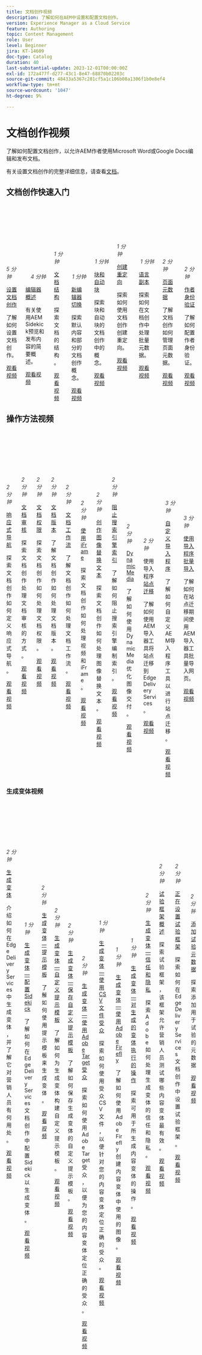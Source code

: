 ```yaml
---
title: 文档创作视频
description: 了解如何在AEM中设置和配置文档创作。
version: Experience Manager as a Cloud Service
feature: Authoring
topic: Content Management
role: User
level: Beginner
jira: KT-14609
doc-type: Catalog
duration: 40
last-substantial-update: 2023-12-01T00:00:00Z
exl-id: 172a477f-d277-43c1-8e47-68870b02203c
source-git-commit: 48433a5367c281cf5a1c106b08a1306f1b0e8ef4
workflow-type: tm+mt
source-wordcount: '1047'
ht-degree: 9%

---
```


# 文档创作视频

了解如何配置文档创作，以允许AEM作者使用Microsoft Word或Google Docs编辑和发布文档。

有关设置文档创作的完整详细信息，请查看[文档](https://experienceleague.adobe.com/docs/experience-manager-cloud-service/content/edge-delivery/overview.html?lang=zh-Hans)。

## 文档创作快速入门

<div class="columns is-multiline">
    <!-- Setting up Edge Delivery: Document Authoring -->
    <div class="column is-half-tablet is-half-desktop is-one-third-widescreen"
      aria-label="Setting up Edge Delivery: Document Authoring" tabindex="1">
      <div class="card">
        <div class="card-image">
          <figure class="image is-16by9">
            <a href="set-up.md" title="文档创作设置"
              tabindex="-1">
              <img class="is-bordered-r-small"
                src="https://video.tv.adobe.com/v/3438873/?format=jpeg&captions=chi_hans"
                alt="文档创作概述">
            </a>
          </figure>
        </div>
        <div class="card-content is-padded-small">
          <div class="content">
            <p style="float: right;font-style: italic; color: #363636"
              class="is-size-6">5 分钟</p>
            <p class="headline is-size-6 has-text-weight-bold">
              <a href="set-up.md" title="设置文档创作">设置文档创作</a>
            </p>
            <p class="is-size-6">了解如何设置文档创作。</p>
            <a href="set-up.md" class="spectrum-Button
              spectrum-Button--outline spectrum-Button--primary
              spectrum-Button--sizeM">
              <span class="spectrum-Button-label has-no-wrap
                has-text-weight-bold">观看视频</span>
            </a>
          </div>
        </div>
      </div>
    </div>
    <!-- Previewing and Publishing Content-->
    <div class="column is-half-tablet is-half-desktop is-one-third-widescreen"
      aria-label="Previewing and Publishing Content" tabindex="1">
      <div class="card">
        <div class="card-image">
          <figure class="image is-16by9">
            <a href="preview-and-publish.md" title="预览和发布内容"
              tabindex="-1">
              <img class="is-bordered-r-small"
                src="https://video.tv.adobe.com/v/3441353/?format=jpeg&captions=chi_hans"
                alt="预览和发布内容">
            </a>
          </figure>
        </div>
        <div class="card-content is-padded-small">
          <div class="content">
            <p style="float: right;font-style: italic; color: #363636"
              class="is-size-6">4 分钟</p>
            <p class="headline is-size-6 has-text-weight-bold">
              <a href="preview-and-publish.md" title="预览和发布内容">编辑器概述</a>
            </p>
            <p class="is-size-6">有关使用AEM Sidekick预览和发布内容的简要概述。</p>
            <a href="preview-and-publish.md" class="spectrum-Button
              spectrum-Button--outline spectrum-Button--primary
              spectrum-Button--sizeM">
              <span class="spectrum-Button-label has-no-wrap
                has-text-weight-bold">观看视频</span>
            </a>
          </div>
        </div>
      </div>
    </div>
    <!-- Structure of a Document -->
    <div class="column is-half-tablet is-half-desktop is-one-third-widescreen"
      aria-label="Exploring the Structure of a Document" tabindex="2">
      <div class="card">
        <div class="card-image">
          <figure class="image is-16by9">
            <a href="document-structure.md" title="文档结构"
              tabindex="-1">
              <img class="is-bordered-r-small"
                src="https://video.tv.adobe.com/v/3438825/?format=jpeg&captions=chi_hans" alt="文档结构">
            </a>
          </figure>
        </div>
        <div class="card-content is-padded-small">
          <div class="content">
            <p style="float: right;font-style: italic; color: #363636"
              class="is-size-6">1 分钟</p>
            <p class="headline is-size-6 has-text-weight-bold">
              <a href="document-structure.md" title="文档结构">文档结构</a>
            </p>
            <p class="is-size-6">探索文档的结构。</p>
            <a href="document-structure.md" class="spectrum-Button
              spectrum-Button--outline spectrum-Button--primary
              spectrum-Button--sizeM">
              <span class="spectrum-Button-label has-no-wrap
                has-text-weight-bold">观看视频</span>
            </a>
          </div>
        </div>
      </div>
    </div>
    <!-- Default Content and Sections -->
    <div class="column is-half-tablet is-half-desktop is-one-third-widescreen"
      aria-label="Default Content and Sections" tabindex="3">
      <div class="card">
        <div class="card-image">
          <figure class="image is-16by9">
            <a href="default-content-and-sections.md" title="默认内容和区域"
              tabindex="-1">
              <img class="is-bordered-r-small"
                src="https://video.tv.adobe.com/v/3437985/?format=jpeg&captions=chi_hans" alt="默认内容和区域">
            </a>
          </figure>
        </div>
        <div class="card-content is-padded-small">
          <div class="content">
            <p style="float: right;font-style: italic; color: #363636"
              class="is-size-6">1 分钟</p>
            <p class="headline is-size-6 has-text-weight-bold">
              <a href="default-content-and-sections.md" title="默认内容和区域">新编辑器切换</a>
            </p>
            <p class="is-size-6">探索默认内容和部分的文档创作概念。</p>
            <a href="default-content-and-sections.md" class="spectrum-Button
              spectrum-Button--outline spectrum-Button--primary
              spectrum-Button--sizeM">
              <span class="spectrum-Button-label has-no-wrap
                has-text-weight-bold">观看视频</span>
            </a>
          </div>
        </div>
      </div>
    </div>
    <!-- Blocks and Autoblocks--->
    <div class="column is-half-tablet is-half-desktop is-one-third-widescreen"
      aria-label="Blocks and Autoblocks" tabindex="4">
      <div class="card">
        <div class="card-image">
          <figure class="image is-16by9">
            <a href="blocks-and-autoblocks.md" title="块和自动块" tabindex="-1">
              <img class="is-bordered-r-small"
                src="https://video.tv.adobe.com/v/3439514/?format=jpeg&captions=chi_hans"
                alt="块和自动块">
            </a>
          </figure>
        </div>
        <div class="card-content is-padded-small">
          <div class="content">
            <p style="float: right;font-style: italic; color: #363636"
              class="is-size-6">1 分钟</p>
            <p class="headline is-size-6 has-text-weight-bold">
              <a href="blocks-and-autoblocks.md" title="块和自动块">
                块和自动块</a>
            </p>
            <p class="is-size-6">探索块和自动块的文档创作中的概念。</p>
            <a href="blocks-and-autoblocks.md"
              class="spectrum-Button spectrum-Button--outline
              spectrum-Button--primary spectrum-Button--sizeM">
              <span class="spectrum-Button-label has-no-wrap
                has-text-weight-bold">观看视频</span>
            </a>
          </div>
        </div>
      </div>
    </div>
    <!-- Redirects -->
    <div class="column is-half-tablet is-half-desktop is-one-third-widescreen"
      aria-label="Redirects" tabindex="5">
      <div class="card">
        <div class="card-image">
          <figure class="image is-16by9">
            <a href="redirects.md" title="重定向"
              tabindex="-1">
              <img class="is-bordered-r-small"
                src="https://video.tv.adobe.com/v/3438553/?format=jpeg&captions=chi_hans" alt="重定向">
            </a>
          </figure>
        </div>
        <div class="card-content is-padded-small">
          <div class="content">
            <p style="float: right;font-style: italic; color: #363636"
              class="is-size-6">1 分钟</p>
            <p class="headline is-size-6 has-text-weight-bold">
              <a href="redirects.md" title="重定向">创建重定向</a>
            </p>
            <p class="is-size-6">探索如何使用文档创作创建重定向。</p>
            <a href="redirects.md" class="spectrum-Button
              spectrum-Button--outline spectrum-Button--primary
              spectrum-Button--sizeM">
              <span class="spectrum-Button-label has-no-wrap
                has-text-weight-bold">观看视频</span>
            </a>
          </div>
        </div>
      </div>
    </div>
    <!-- Bulk Metadata -->
    <div class="column is-half-tablet is-half-desktop is-one-third-widescreen"
      aria-label="Bulk Metadata" tabindex="6">
      <div class="card">
        <div class="card-image">
          <figure class="image is-16by9">
            <a href="bulk-metadata.md" title="批量元数据"
              tabindex="-1">
              <img class="is-bordered-r-small"
                src="https://video.tv.adobe.com/v/3438432/?format=jpeg&captions=chi_hans"
                alt="批量元数据">
            </a>
          </figure>
        </div>
        <div class="card-content is-padded-small">
          <div class="content">
            <p style="float: right;font-style: italic; color: #363636"
              class="is-size-6">1 分钟</p>
            <p class="headline is-size-6 has-text-weight-bold">
              <a href="bulk-metadata.md" title="批量元数据">语言
                副本</a>
            </p>
            <p class="is-size-6">探索如何在文档创作中处理批量元数据。</p>
            <a href="bulk-metadata.md" class="spectrum-Button
              spectrum-Button--outline spectrum-Button--primary
              spectrum-Button--sizeM">
              <span class="spectrum-Button-label has-no-wrap
                has-text-weight-bold">观看视频</span>
            </a>
          </div>
        </div>
      </div>
    </div>
     <!-- Page Level Metadata -->
    <div class="column is-half-tablet is-half-desktop is-one-third-widescreen"
      aria-label="Page Level Metadata" tabindex="7">
      <div class="card">
        <div class="card-image">
          <figure class="image is-16by9">
            <a href="page-metadata.md" title="页面元数据"
              tabindex="-1">
              <img class="is-bordered-r-small"
                src="https://video.tv.adobe.com/v/3438078/?format=jpeg&captions=chi_hans"
                alt="页面元数据">
            </a>
          </figure>
        </div>
        <div class="card-content is-padded-small">
          <div class="content">
            <p style="float: right;font-style: italic; color: #363636"
              class="is-size-6">2 分钟</p>
            <p class="headline is-size-6 has-text-weight-bold">
              <a href="page-metadata.md" title="页面元数据">页面元数据</a>
            </p>
            <p class="is-size-6">了解文档创作如何管理页面元数据。</p>
            <a href="page-metadata.md" class="spectrum-Button
              spectrum-Button--outline spectrum-Button--primary
              spectrum-Button--sizeM">
              <span class="spectrum-Button-label has-no-wrap
                has-text-weight-bold">观看视频</span>
            </a>
          </div>
        </div>
      </div>
    </div>
    <!-- Author Authentication -->
    <div class="column is-half-tablet is-half-desktop is-one-third-widescreen"
      aria-label="Author Authentication" tabindex="1">
      <div class="card">
        <div class="card-image">
          <figure class="image is-16by9">
            <a href="author-authentication.md" title="作者身份验证"
              tabindex="-1">
              <img class="is-bordered-r-small"
                src="https://video.tv.adobe.com/v/3438188/?format=jpeg&captions=chi_hans"
                alt="作者身份验证">
            </a>
          </figure>
        </div>
        <div class="card-content is-padded-small">
          <div class="content">
            <p style="float: right;font-style: italic; color: #363636"
              class="is-size-6">2 分钟</p>
            <p class="headline is-size-6 has-text-weight-bold">
              <a href="author-authentication.md" title="作者身份验证">作者身份验证</a>
            </p>
            <p class="is-size-6">了解如何配置作者身份验证。</p>
            <a href="author-authentication.md" class="spectrum-Button
              spectrum-Button--outline spectrum-Button--primary
              spectrum-Button--sizeM">
              <span class="spectrum-Button-label has-no-wrap
                has-text-weight-bold">观看视频</span>
            </a>
          </div>
        </div>
      </div>
    </div>    
</div>

## 操作方法视频

<div class="columns is-multiline">
    <!-- Responsive Navigation -->
    <div class="column is-half-tablet is-half-desktop is-one-third-widescreen"
      aria-label="Responsive Navigation" tabindex="7">
      <div class="card">
        <div class="card-image">
          <figure class="image is-16by9">
            <a href="./how-to/responsive-navigation.md" title="响应式导航"
              tabindex="-1">
              <img class="is-bordered-r-small"
                src="https://video.tv.adobe.com/v/3438177/?format=jpeg&captions=chi_hans"
                alt="响应式导航">
            </a>
          </figure>
        </div>
        <div class="card-content is-padded-small">
          <div class="content">
            <p style="float: right;font-style: italic; color: #363636"
              class="is-size-6">2 分钟</p>
            <p class="headline is-size-6 has-text-weight-bold">
              <a href="./how-to/responsive-navigation.md" title="响应式导航">响应式导航</a>
            </p>
            <p class="is-size-6">探索文档创作如何定义响应式导航。</p>
            <a href="page-metadata.md" class="spectrum-Button
              spectrum-Button--outline spectrum-Button--primary
              spectrum-Button--sizeM">
              <span class="spectrum-Button-label has-no-wrap
                has-text-weight-bold">观看视频</span>
            </a>
          </div>
        </div>
      </div>
    </div>
  <!-- Document Audit -->
    <div class="column is-half-tablet is-half-desktop is-one-third-widescreen"
      aria-label="Document Audit" tabindex="7">
      <div class="card">
        <div class="card-image">
          <figure class="image is-16by9">
            <a href="./how-to/document-audit.md" title="文档审核"
              tabindex="-1">
              <img class="is-bordered-r-small"
                src="https://video.tv.adobe.com/v/3437721/?format=jpeg&captions=chi_hans"
                alt="文档审核">
            </a>
          </figure>
        </div>
        <div class="card-content is-padded-small">
          <div class="content">
            <p style="float: right;font-style: italic; color: #363636"
              class="is-size-6">2 分钟</p>
            <p class="headline is-size-6 has-text-weight-bold">
              <a href="./how-to/document-audit.md" title="文档审核">文档审核</a>
            </p>
            <p class="is-size-6">探索文档创作处理文档审核的方式。</p>
            <a href="page-metadata.md" class="spectrum-Button
              spectrum-Button--outline spectrum-Button--primary
              spectrum-Button--sizeM">
              <span class="spectrum-Button-label has-no-wrap
                has-text-weight-bold">观看视频</span>
            </a>
          </div>
        </div>
      </div>
    </div>
  <!-- Document Permissions -->
    <div class="column is-half-tablet is-half-desktop is-one-third-widescreen"
      aria-label="Document Permissions" tabindex="7">
      <div class="card">
        <div class="card-image">
          <figure class="image is-16by9">
            <a href="./how-to/document-permissions.md" title="文档权限"
              tabindex="-1">
              <img class="is-bordered-r-small"
                src="https://video.tv.adobe.com/v/3438111/?format=jpeg&captions=chi_hans"
                alt="文档权限">
            </a>
          </figure>
        </div>
        <div class="card-content is-padded-small">
          <div class="content">
            <p style="float: right;font-style: italic; color: #363636"
              class="is-size-6">2 分钟</p>
            <p class="headline is-size-6 has-text-weight-bold">
              <a href="./how-to/document-permissions.md" title="文档权限">文档权限</a>
            </p>
            <p class="is-size-6">探索文档创作如何处理文档权限。</p>
            <a href="./how-to/document-permissions.md" class="spectrum-Button
              spectrum-Button--outline spectrum-Button--primary
              spectrum-Button--sizeM">
              <span class="spectrum-Button-label has-no-wrap
                has-text-weight-bold">观看视频</span>
            </a>
          </div>
        </div>
      </div>
    </div>
    <!-- Document Versions -->
    <div class="column is-half-tablet is-half-desktop is-one-third-widescreen"
      aria-label="Document Versions" tabindex="7">
      <div class="card">
        <div class="card-image">
          <figure class="image is-16by9">
            <a href="./how-to/document-versions.md" title="文档版本"
              tabindex="-1">
              <img class="is-bordered-r-small"
                src="https://video.tv.adobe.com/v/3438806/?format=jpeg&captions=chi_hans"
                alt="文档版本">
            </a>
          </figure>
        </div>
        <div class="card-content is-padded-small">
          <div class="content">
            <p style="float: right;font-style: italic; color: #363636"
              class="is-size-6">2 分钟</p>
            <p class="headline is-size-6 has-text-weight-bold">
              <a href="./how-to/document-versions.md" title="文档版本">文档版本</a>
            </p>
            <p class="is-size-6">了解文档创作如何处理文档版本。</p>
            <a href="./how-to/document-versions.md" class="spectrum-Button
              spectrum-Button--outline spectrum-Button--primary
              spectrum-Button--sizeM">
              <span class="spectrum-Button-label has-no-wrap
                has-text-weight-bold">观看视频</span>
            </a>
          </div>
        </div>
      </div>
    </div>
      <!-- Document Workflows -->
    <div class="column is-half-tablet is-half-desktop is-one-third-widescreen"
      aria-label="Document Workflows" tabindex="7">
      <div class="card">
        <div class="card-image">
          <figure class="image is-16by9">
            <a href="./how-to/document-workflows.md" title="文档工作流"
              tabindex="-1">
              <img class="is-bordered-r-small"
                src="https://video.tv.adobe.com/v/3438300/?format=jpeg&captions=chi_hans"
                alt="文档工作流">
            </a>
          </figure>
        </div>
        <div class="card-content is-padded-small">
          <div class="content">
            <p style="float: right;font-style: italic; color: #363636"
              class="is-size-6">2 分钟</p>
            <p class="headline is-size-6 has-text-weight-bold">
              <a href="./how-to/document-workflows.md" title="文档工作流">文档工作流</a>
            </p>
            <p class="is-size-6">了解文档创作如何处理文档工作流。</p>
            <a href="./how-to/document-workflows.md" class="spectrum-Button
              spectrum-Button--outline spectrum-Button--primary
              spectrum-Button--sizeM">
              <span class="spectrum-Button-label has-no-wrap
                has-text-weight-bold">观看视频</span>
            </a>
          </div>
        </div>
      </div>
    </div>
      <!-- iFrames-->
    <div class="column is-half-tablet is-half-desktop is-one-third-widescreen"
      aria-label="iFrames" tabindex="7">
      <div class="card">
        <div class="card-image">
          <figure class="image is-16by9">
            <a href="./how-to/iframes.md" title="使用iFrame"
              tabindex="-1">
              <img class="is-bordered-r-small"
                src="https://video.tv.adobe.com/v/3438399/?format=jpeg&captions=chi_hans"
                alt="使用iFrame">
            </a>
          </figure>
        </div>
        <div class="card-content is-padded-small">
          <div class="content">
            <p style="float: right;font-style: italic; color: #363636"
              class="is-size-6">2 分钟</p>
            <p class="headline is-size-6 has-text-weight-bold">
              <a href="./how-to/iframes.md" title="使用iFrame">使用iFrame</a>
            </p>
            <p class="is-size-6">探索文档创作如何处理视频和iFrame。</p>
            <a href="./how-to/iframes.md" class="spectrum-Button
              spectrum-Button--outline spectrum-Button--primary
              spectrum-Button--sizeM">
              <span class="spectrum-Button-label has-no-wrap
                has-text-weight-bold">观看视频</span>
            </a>
          </div>
        </div>
      </div>
    </div>
    <!-- Alt Text -->
    <div class="column is-half-tablet is-half-desktop is-one-third-widescreen"
      aria-label="Alt Text" tabindex="7">
      <div class="card">
        <div class="card-image">
          <figure class="image is-16by9">
            <a href="./how-to/image-alt-text.md" title="使用替换文本"
              tabindex="-1">
              <img class="is-bordered-r-small"
                src="https://video.tv.adobe.com/v/3438685/?format=jpeg&captions=chi_hans"
                alt="使用替换文本">
            </a>
          </figure>
        </div>
        <div class="card-content is-padded-small">
          <div class="content">
            <p style="float: right;font-style: italic; color: #363636"
              class="is-size-6">2 分钟</p>
            <p class="headline is-size-6 has-text-weight-bold">
              <a href="./how-to/image-alt-text.md" title="使用替换文本">创作图像替换文本</a>
            </p>
            <p class="is-size-6">探索文档创作如何处理图像替换文本。</p>
            <a href="./how-to/image-alt-text.md" class="spectrum-Button
              spectrum-Button--outline spectrum-Button--primary
              spectrum-Button--sizeM">
              <span class="spectrum-Button-label has-no-wrap
                has-text-weight-bold">观看视频</span>
            </a>
          </div>
        </div>
      </div>
    </div>
    <!-- No Index -->
    <div class="column is-half-tablet is-half-desktop is-one-third-widescreen"
      aria-label="No Index" tabindex="7">
      <div class="card">
        <div class="card-image">
          <figure class="image is-16by9">
            <a href="./how-to/no-index.md" title="阻止索引"
              tabindex="-1">
              <img class="is-bordered-r-small"
                src="https://video.tv.adobe.com/v/3438128/?format=jpeg&captions=chi_hans"
                alt="阻止索引">
            </a>
          </figure>
        </div>
        <div class="card-content is-padded-small">
          <div class="content">
            <p style="float: right;font-style: italic; color: #363636"
              class="is-size-6">2 分钟</p>
            <p class="headline is-size-6 has-text-weight-bold">
              <a href="./how-to/no-index.md" title="阻止索引">阻止搜索引擎索引</a>
            </p>
            <p class="is-size-6">了解如何阻止搜索引擎编制索引。</p>
            <a href="./how-to/no-index.md" class="spectrum-Button
              spectrum-Button--outline spectrum-Button--primary
              spectrum-Button--sizeM">
              <span class="spectrum-Button-label has-no-wrap
                has-text-weight-bold">观看视频</span>
            </a>
          </div>
        </div>
      </div>
    </div>
    <!-- Dynamic Media in Edge Delivery Services -->
    <div class="column is-half-tablet is-half-desktop is-one-third-widescreen"
      aria-label="Dynamic Media" tabindex="7">
      <div class="card">
        <div class="card-image">
          <figure class="image is-16by9">
            <a href="./how-to/using-dynamic-media.md" title="Dynamic Media"
              tabindex="-1">
              <img class="is-bordered-r-small"
                src="https://video.tv.adobe.com/v/3438916/?format=jpeg&captions=chi_hans"
                alt="Dynamic Media">
            </a>
          </figure>
        </div>
        <div class="card-content is-padded-small">
          <div class="content">
            <p style="float: right;font-style: italic; color: #363636"
              class="is-size-6">2 分钟</p>
            <p class="headline is-size-6 has-text-weight-bold">
              <a href="./how-to/using-dynamic-media.md" title="Dynamic Media">Dynamic Media</a>
            </p>
            <p class="is-size-6">了解如何使用Dynamic Media优化图像交付。</p>
            <a href="./how-to/using-dynamic-media.md" class="spectrum-Button
              spectrum-Button--outline spectrum-Button--primary
              spectrum-Button--sizeM">
              <span class="spectrum-Button-label has-no-wrap
                has-text-weight-bold">观看视频</span>
            </a>
          </div>
        </div>
      </div>
    </div>   
    <!-- Site Migration using the Importer -->
    <div class="column is-half-tablet is-half-desktop is-one-third-widescreen"
      aria-label="Site migration using Importer" tabindex="7">
      <div class="card">
        <div class="card-image">
          <figure class="image is-16by9">
            <a href="./how-to/migration-using-importer.md" title="使用导入程序进行站点迁移"
              tabindex="-1">
              <img class="is-bordered-r-small"
                src="https://video.tv.adobe.com/v/3443706/?format=jpeg&captions=chi_hans"
                alt="使用导入程序进行站点迁移">
            </a>
          </figure>
        </div>
        <div class="card-content is-padded-small">
          <div class="content">
            <p style="float: right;font-style: italic; color: #363636"
              class="is-size-6">2 分钟</p>
            <p class="headline is-size-6 has-text-weight-bold">
              使用导入程序<a href="./how-to/migration-using-importer.md" title="使用导入程序进行站点迁移">站点迁移</a>
            </p>
            <p class="is-size-6">了解如何使用AEM导入器工具将站点迁移到Edge Delivery Services。</p>
            <a href="./how-to/migration-using-importer.md" class="spectrum-Button
              spectrum-Button--outline spectrum-Button--primary
              spectrum-Button--sizeM">
              <span class="spectrum-Button-label has-no-wrap
                has-text-weight-bold">观看视频</span>
            </a>
          </div>
        </div>
      </div>
    </div>     
    <!-- Customizing the Importer -->
    <div class="column is-half-tablet is-half-desktop is-one-third-widescreen"
      aria-label="Customizing the Importer" tabindex="7">
      <div class="card">
        <div class="card-image">
          <figure class="image is-16by9">
            <a href="./how-to/customizing-importer.md" title="自定义导入程序"
              tabindex="-1">
              <img class="is-bordered-r-small"
                src="https://video.tv.adobe.com/v/3444255/?format=jpeg&captions=chi_hans"
                alt="自定义导入程序">
            </a>
          </figure>
        </div>
        <div class="card-content is-padded-small">
          <div class="content">
            <p style="float: right;font-style: italic; color: #363636"
              class="is-size-6">3 分钟</p>
            <p class="headline is-size-6 has-text-weight-bold">
              <a href="./how-to/customizing-importer.md" title="自定义导入程序">自定义导入程序</a>
            </p>
            <p class="is-size-6">了解如何自定义AEM导入程序工具以进行站点迁移。</p>
            <a href="./how-to/customizing-importer.md" class="spectrum-Button
              spectrum-Button--outline spectrum-Button--primary
              spectrum-Button--sizeM">
              <span class="spectrum-Button-label has-no-wrap
                has-text-weight-bold">观看视频</span>
            </a>
          </div>
        </div>
      </div>
    </div>
    <!-- Bulk importing using Importer -->
    <div class="column is-half-tablet is-half-desktop is-one-third-widescreen"
      aria-label="Bulk importing using the Importer" tabindex="7">
      <div class="card">
        <div class="card-image">
          <figure class="image is-16by9">
            <a href="./how-to/bulk-importing-using-importer.md" title="使用导入器批量导入"
              tabindex="-1">
              <img class="is-bordered-r-small"
                src="https://video.tv.adobe.com/v/3445895/?format=jpeg&captions=chi_hans"
                alt="使用导入器批量导入">
            </a>
          </figure>
        </div>
        <div class="card-content is-padded-small">
          <div class="content">
            <p style="float: right;font-style: italic; color: #363636"
              class="is-size-6">3 分钟</p>
            <p class="headline is-size-6 has-text-weight-bold">
              <a href="./how-to/bulk-importing-using-importer.md" title="使用导入器批量导入">使用导入程序批量导入</a>
            </p>
            <p class="is-size-6">了解如何在站点迁移期间使用AEM导入器工具批量导入网页。</p>
            <a href="./how-to/bulk-importing-using-importer.md" class="spectrum-Button
              spectrum-Button--outline spectrum-Button--primary
              spectrum-Button--sizeM">
              <span class="spectrum-Button-label has-no-wrap
                has-text-weight-bold">观看视频</span>
            </a>
          </div>
        </div>
      </div>
    </div>                
  </div>

### 生成变体视频

<div class="columns is-multiline">
    <!-- Intro Generate Variation -->
    <div class="column is-half-tablet is-half-desktop is-one-third-widescreen"
      aria-label="Generate Variations" tabindex="7">
      <div class="card">
        <div class="card-image">
          <figure class="image is-16by9">
            <a href="./how-to/generate-variations/overview.md" title="生成变体"
              tabindex="-1">
              <img class="is-bordered-r-small"
                src="https://video.tv.adobe.com/v/3441344/?format=jpeg&captions=chi_hans"
                alt="生成变体">
            </a>
          </figure>
        </div>
        <div class="card-content is-padded-small">
          <div class="content">
            <p style="float: right;font-style: italic; color: #363636"
              class="is-size-6">2 分钟</p>
            <p class="headline is-size-6 has-text-weight-bold">
              <a href="./how-to/generate-variations/overview.md" title="生成变体">生成变体</a>
            </p>
            <p class="is-size-6">介绍如何在Edge Delivery Services中生成变体，并了解它对营销人员有何用处。</p>
            <a href="./how-to/generate-variations/overview.md" class="spectrum-Button
              spectrum-Button--outline spectrum-Button--primary
              spectrum-Button--sizeM">
              <span class="spectrum-Button-label has-no-wrap
                has-text-weight-bold">观看视频</span>
            </a>
          </div>
        </div>
      </div>
    </div>  
    <!--  Configure Sidekick for Generative Variations  -->
    <div class="column is-half-tablet is-half-desktop is-one-third-widescreen"
      aria-label="Generate Variations - Configure Sidekick" tabindex="7">
      <div class="card">
        <div class="card-image">
          <figure class="image is-16by9">
            <a href="./how-to/generate-variations/configure-sidekick.md" title="生成变体 — 配置Sidekick"
              tabindex="-1">
              <img class="is-bordered-r-small"
                src="https://video.tv.adobe.com/v/3436999/?format=jpeg&captions=chi_hans"
                alt="生成变体 — 配置Sidekick">
            </a>
          </figure>
        </div>
        <div class="card-content is-padded-small">
          <div class="content">
            <p style="float: right;font-style: italic; color: #363636"
              class="is-size-6">1 分钟</p>
            <p class="headline is-size-6 has-text-weight-bold">
              <a href="./how-to/generate-variations/configure-sidekick.md" title="生成变体 — 配置Sidekick">生成变体 — 配置Sidekick</a>
            </p>
            <p class="is-size-6">了解如何在Edge Delivery Services文档创作中配置Sidekick以生成变体。</p>
            <a href="./how-to/generate-variations/configure-sidekick.md" class="spectrum-Button
              spectrum-Button--outline spectrum-Button--primary
              spectrum-Button--sizeM">
              <span class="spectrum-Button-label has-no-wrap
                has-text-weight-bold">观看视频</span>
            </a>
          </div>
        </div>
      </div>
    </div>          
    <!-- GenAI Prompt Templates -->
    <div class="column is-half-tablet is-half-desktop is-one-third-widescreen"
      aria-label="Generate Variations - Prompt templates" tabindex="7">
      <div class="card">
        <div class="card-image">
          <figure class="image is-16by9">
            <a href="./how-to/generate-variations/prompt-templates.md" title="生成变体 — 提示模板"
              tabindex="-1">
              <img class="is-bordered-r-small"
                src="https://video.tv.adobe.com/v/3441344/?format=jpeg&captions=chi_hans"
                alt="生成变体 — 提示模板">
            </a>
          </figure>
        </div>
        <div class="card-content is-padded-small">
          <div class="content">
            <p style="float: right;font-style: italic; color: #363636"
              class="is-size-6">2 分钟</p>
            <p class="headline is-size-6 has-text-weight-bold">
              <a href="./how-to/generate-variations/prompt-templates.md" title="生成变体 — 提示模板">生成变体 — 提示模板</a>
            </p>
            <p class="is-size-6">了解如何使用提示模板来生成变体。</p>
            <a href="./how-to/generate-variations/prompt-templates.md" class="spectrum-Button
              spectrum-Button--outline spectrum-Button--primary
              spectrum-Button--sizeM">
              <span class="spectrum-Button-label has-no-wrap
                has-text-weight-bold">观看视频</span>
            </a>
          </div>
        </div>
      </div>
    </div>    
    <!-- Custom Prompt Templates -->
    <div class="column is-half-tablet is-half-desktop is-one-third-widescreen"
      aria-label="Generate Variations - Custom prompt templates" tabindex="7">
      <div class="card">
        <div class="card-image">
          <figure class="image is-16by9">
            <a href="./how-to/generate-variations/custom-prompt-templates.md" title="生成变体 — 自定义提示模板"
              tabindex="-1">
              <img class="is-bordered-r-small"
                src="https://video.tv.adobe.com/v/3438509/?format=jpeg&captions=chi_hans"
                alt="生成变体 — 自定义提示模板">
            </a>
          </figure>
        </div>
        <div class="card-content is-padded-small">
          <div class="content">
            <p style="float: right;font-style: italic; color: #363636"
              class="is-size-6">2 分钟</p>
            <p class="headline is-size-6 has-text-weight-bold">
              <a href="./how-to/generate-variations/custom-prompt-templates.md" title="生成变体 — 自定义提示模板">生成变体 — 自定义提示模板</a>
            </p>
            <p class="is-size-6">了解如何为生成变体构建自定义提示模板。</p>
            <a href="./how-to/generate-variations/custom-prompt-templates.md" class="spectrum-Button
              spectrum-Button--outline spectrum-Button--primary
              spectrum-Button--sizeM">
              <span class="spectrum-Button-label has-no-wrap
                has-text-weight-bold">观看视频</span>
            </a>
          </div>
        </div>
      </div>
    </div>    
    <!-- Saving Custom Prompt Templates -->
    <div class="column is-half-tablet is-half-desktop is-one-third-widescreen"
      aria-label="Generate Variations - Save custom prompt templates" tabindex="7">
      <div class="card">
        <div class="card-image">
          <figure class="image is-16by9">
            <a href="./how-to/generate-variations/custom-prompt-templates.md" title="生成变体 — 保存自定义提示模板"
              tabindex="-1">
              <img class="is-bordered-r-small"
                src="https://video.tv.adobe.com/v/3437519/?format=jpeg&captions=chi_hans"
                alt="生成变体 — 保存自定义提示模板">
            </a>
          </figure>
        </div>
        <div class="card-content is-padded-small">
          <div class="content">
            <p style="float: right;font-style: italic; color: #363636"
              class="is-size-6">2 分钟</p>
            <p class="headline is-size-6 has-text-weight-bold">
              <a href="./how-to/generate-variations/custom-prompt-templates.md" title="生成变体 — 保存自定义提示模板">生成变体 — 保存自定义提示模板</a>
            </p>
            <p class="is-size-6">了解如何保存生成变体的自定义提示模板。</p>
            <a href="./how-to/generate-variations/custom-prompt-templates.md" class="spectrum-Button
              spectrum-Button--outline spectrum-Button--primary
              spectrum-Button--sizeM">
              <span class="spectrum-Button-label has-no-wrap
                has-text-weight-bold">观看视频</span>
            </a>
          </div>
        </div>
      </div>
    </div>
    <!-- Using Adobe Target Audiences for Generate Variations -->
    <div class="column is-half-tablet is-half-desktop is-one-third-widescreen"
      aria-label="Generate Variations - Using Adobe Target audiences" tabindex="7">
      <div class="card">
        <div class="card-image">
          <figure class="image is-16by9">
            <a href="./how-to/generate-variations/using-target-audiences.md" title="生成变体 — 使用Adobe Target受众"
              tabindex="-1">
              <img class="is-bordered-r-small"
                src="https://video.tv.adobe.com/v/3437765/?format=jpeg&captions=chi_hans"
                alt="生成变体 — 使用Adobe Target受众">
            </a>
          </figure>
        </div>
        <div class="card-content is-padded-small">
          <div class="content">
            <p style="float: right;font-style: italic; color: #363636"
              class="is-size-6">2 分钟</p>
            <p class="headline is-size-6 has-text-weight-bold">
              <a href="./how-to/generate-variations/using-target-audiences.md" title="生成变体 — 使用Adobe Target受众">生成变体 — 使用Adobe Target受众</a>
            </p>
            <p class="is-size-6">探索如何使用Adobe Target受众，以便为您的内容变体定位正确的受众。</p>
            <a href="./how-to/generate-variations/using-target-audiences.md" class="spectrum-Button
              spectrum-Button--outline spectrum-Button--primary
              spectrum-Button--sizeM">
              <span class="spectrum-Button-label has-no-wrap
                has-text-weight-bold">观看视频</span>
            </a>
          </div>
        </div>
      </div>
    </div>
    <!-- Using audience CSV files for Generate Variations -->
    <div class="column is-half-tablet is-half-desktop is-one-third-widescreen"
      aria-label="Generate Variations - Using CSV file audiences" tabindex="7">
      <div class="card">
        <div class="card-image">
          <figure class="image is-16by9">
            <a href="./how-to/generate-variations/using-csv-file-audiences.md" title="生成变体 — 使用CSV文件受众"
              tabindex="-1">
              <img class="is-bordered-r-small"
                src="https://video.tv.adobe.com/v/3436897/?format=jpeg&captions=chi_hans"
                alt="生成变体 — 使用CSV文件受众">
            </a>
          </figure>
        </div>
        <div class="card-content is-padded-small">
          <div class="content">
            <p style="float: right;font-style: italic; color: #363636"
              class="is-size-6">1 分钟</p>
            <p class="headline is-size-6 has-text-weight-bold">
              <a href="./how-to/generate-variations/using-csv-file-audiences.md" title="生成变体 — 使用CSV文件受众">生成变体 — 使用CSV文件受众</a>
            </p>
            <p class="is-size-6">探索如何使用受众CSV文件，以便针对您的内容变体定位正确的受众。</p>
            <a href="./how-to/generate-variations/using-csv-file-audiences.md" class="spectrum-Button
              spectrum-Button--outline spectrum-Button--primary
              spectrum-Button--sizeM">
              <span class="spectrum-Button-label has-no-wrap
                has-text-weight-bold">观看视频</span>
            </a>
          </div>
        </div>
      </div>
    </div>   
    <!-- Use Adobe Firefly to create images -->
    <div class="column is-half-tablet is-half-desktop is-one-third-widescreen"
      aria-label="Generate Variations - Use Adobe Firefly" tabindex="7">
      <div class="card">
        <div class="card-image">
          <figure class="image is-16by9">
            <a href="./how-to/generate-variations/using-adobe-firefly-for-images.md" title="生成变体 — 使用Adobe Firefly"
              tabindex="-1">
              <img class="is-bordered-r-small"
                src="https://video.tv.adobe.com/v/3438366/?format=jpeg&captions=chi_hans"
                alt="生成变体 — 使用Adobe Firefly">
            </a>
          </figure>
        </div>
        <div class="card-content is-padded-small">
          <div class="content">
            <p style="float: right;font-style: italic; color: #363636"
              class="is-size-6">1 分钟</p>
            <p class="headline is-size-6 has-text-weight-bold">
              <a href="./how-to/generate-variations/using-adobe-firefly-for-images.md" title="生成变体 — 使用Adobe Firefly">生成变体 — 使用Adobe Firefly</a>
            </p>
            <p class="is-size-6">了解如何使用Adobe Firefly创建内容变体中使用的图像。</p>
            <a href="./how-to/generate-variations/using-adobe-firefly-for-images.md" class="spectrum-Button
              spectrum-Button--outline spectrum-Button--primary
              spectrum-Button--sizeM">
              <span class="spectrum-Button-label has-no-wrap
                has-text-weight-bold">观看视频</span>
            </a>
          </div>
        </div>
      </div>
    </div>  
    <!-- Generate Variations Actions -->
    <div class="column is-half-tablet is-half-desktop is-one-third-widescreen"
      aria-label="Generate Variations - Actions on a generated variation" tabindex="7">
      <div class="card">
        <div class="card-image">
          <figure class="image is-16by9">
            <a href="./how-to/generate-variations/actions.md" title="生成变体 — 对生成的变体执行的操作"
              tabindex="-1">
              <img class="is-bordered-r-small"
                src="https://video.tv.adobe.com/v/3437303/?format=jpeg&captions=chi_hans"
                alt="生成变体 — 对生成的变体执行的操作">
            </a>
          </figure>
        </div>
        <div class="card-content is-padded-small">
          <div class="content">
            <p style="float: right;font-style: italic; color: #363636"
              class="is-size-6">1 分钟</p>
            <p class="headline is-size-6 has-text-weight-bold">
              <a href="./how-to/generate-variations/actions.md" title="生成变体 — 对生成的变体执行的操作">生成变体 — 对生成的变体执行的操作</a>
            </p>
            <p class="is-size-6">探索可用于所生成内容变体的操作。</p>
            <a href="./how-to/generate-variations/actions.md" class="spectrum-Button
              spectrum-Button--outline spectrum-Button--primary
              spectrum-Button--sizeM">
              <span class="spectrum-Button-label has-no-wrap
                has-text-weight-bold">观看视频</span>
            </a>
          </div>
        </div>
      </div>
    </div>    
    <!-- Trust and privacy in Generative AI -->
    <div class="column is-half-tablet is-half-desktop is-one-third-widescreen"
      aria-label="Generate Variations - Trust and Privacy" tabindex="7">
      <div class="card">
        <div class="card-image">
          <figure class="image is-16by9">
            <a href="./how-to/generate-variations/trust-privacy.md" title="生成变体 — 信任和隐私"
              tabindex="-1">
              <img class="is-bordered-r-small"
                src="https://video.tv.adobe.com/v/3440024/?format=jpeg&captions=chi_hans"
                alt="生成变体 — 信任和隐私">
            </a>
          </figure>
        </div>
        <div class="card-content is-padded-small">
          <div class="content">
            <p style="float: right;font-style: italic; color: #363636"
              class="is-size-6">2 分钟</p>
            <p class="headline is-size-6 has-text-weight-bold">
              <a href="./how-to/generate-variations/trust-privacy.md" title="生成变体 — 信任和隐私">生成变体 — 信任和隐私</a>
            </p>
            <p class="is-size-6">探索Adobe如何处理生成变体的信任和隐私。</p>
            <a href="./how-to/generate-variations/trust-privacy.md" class="spectrum-Button
              spectrum-Button--outline spectrum-Button--primary
              spectrum-Button--sizeM">
              <span class="spectrum-Button-label has-no-wrap
                has-text-weight-bold">观看视频</span>
            </a>
          </div>
        </div>
      </div>
    </div>  
    <!-- Overview of experimentation framework -->
    <div class="column is-half-tablet is-half-desktop is-one-third-widescreen"
      aria-label="Overview of experimentation framework" tabindex="7">
      <div class="card">
        <div class="card-image">
          <figure class="image is-16by9">
            <a href="./how-to/experimentation-framework.md" title="试验框架概述"
              tabindex="-1">
              <img class="is-bordered-r-small"
                src="https://video.tv.adobe.com/v/3437867/?format=jpeg&captions=chi_hans"
                alt="试验框架概述">
            </a>
          </figure>
        </div>
        <div class="card-content is-padded-small">
          <div class="content">
            <p style="float: right;font-style: italic; color: #363636"
              class="is-size-6">2 分钟</p>
            <p class="headline is-size-6 has-text-weight-bold">
              <a href="./how-to/experimentation-framework.md" title="试验框架概述">试验框架概述</a>
            </p>
            <p class="is-size-6">探索试验框架，该框架允许营销人员测试哪些内容变体最有效。</p>
            <a href="./how-to/experimentation-framework.md" class="spectrum-Button
              spectrum-Button--outline spectrum-Button--primary
              spectrum-Button--sizeM">
              <span class="spectrum-Button-label has-no-wrap
                has-text-weight-bold">观看视频</span>
            </a>
          </div>
        </div>
      </div>
    </div>                        
    <!-- Setup experimentation framework -->
    <div class="column is-half-tablet is-half-desktop is-one-third-widescreen"
      aria-label="Setting up experimentation framework" tabindex="7">
      <div class="card">
        <div class="card-image">
          <figure class="image is-16by9">
            <a href="./how-to/setup-experimentation-framework.md" title="设置试验框架"
              tabindex="-1">
              <img class="is-bordered-r-small"
                src="https://video.tv.adobe.com/v/3438938/?format=jpeg&captions=chi_hans"
                alt="设置试验框架">
            </a>
          </figure>
        </div>
        <div class="card-content is-padded-small">
          <div class="content">
            <p style="float: right;font-style: italic; color: #363636"
              class="is-size-6">2 分钟</p>
            <p class="headline is-size-6 has-text-weight-bold">
              <a href="./how-to/setup-experimentation-framework.md" title="设置试验框架">正在设置试验框架</a>
            </p>
            <p class="is-size-6">探索如何在Edge Delivery Services文档创作中设置试验框架。</p>
            <a href="./how-to/setup-experimentation-framework.md" class="spectrum-Button
              spectrum-Button--outline spectrum-Button--primary
              spectrum-Button--sizeM">
              <span class="spectrum-Button-label has-no-wrap
                has-text-weight-bold">观看视频</span>
            </a>
          </div>
        </div>
      </div>
    </div>
    <!-- Adding metadata for experimentation -->
    <div class="column is-half-tablet is-half-desktop is-one-third-widescreen"
      aria-label="Adding metadata for experimentation" tabindex="7">
      <div class="card">
        <div class="card-image">
          <figure class="image is-16by9">
            <a href="./how-to/experimentation-add-metadata.md" title="添加用于试验的元数据"
              tabindex="-1">
              <img class="is-bordered-r-small"
                src="https://video.tv.adobe.com/v/3440126/?format=jpeg&captions=chi_hans"
                alt="添加用于试验的元数据">
            </a>
          </figure>
        </div>
        <div class="card-content is-padded-small">
          <div class="content">
            <p style="float: right;font-style: italic; color: #363636"
              class="is-size-6">2 分钟</p>
            <p class="headline is-size-6 has-text-weight-bold">
              <a href="./how-to/experimentation-add-metadata.md" title="添加用于试验的元数据">添加试验元数据</a>
            </p>
            <p class="is-size-6">探索添加用于试验的元数据</p>
            <a href="./how-to/experimentation-add-metadata.md" class="spectrum-Button
              spectrum-Button--outline spectrum-Button--primary
              spectrum-Button--sizeM">
              <span class="spectrum-Button-label has-no-wrap
                has-text-weight-bold">观看视频</span>
            </a>
          </div>
        </div>
      </div>
    </div>   
  </div>